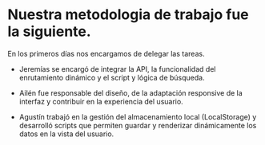 # Nuestra metodologia de trabajo fue la siguiente.

En los primeros días nos encargamos de delegar las tareas.

- Jeremías se encargó de integrar la API, la funcionalidad del enrutamiento dinámico y el script y lógica de búsqueda.

- Ailén fue responsable del diseño, de la adaptación responsive de la interfaz y contribuir en la experiencia del usuario.

- Agustín trabajó en la gestión del almacenamiento local (LocalStorage) y desarrolló scripts que permiten guardar y renderizar dinámicamente los datos en la vista del usuario.
